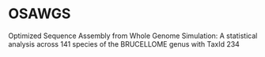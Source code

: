 # OSAWGS
Optimized Sequence Assembly from Whole Genome Simulation: A statistical analysis across 141 species of the BRUCELLOME genus with TaxId 234 
